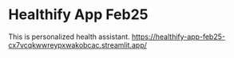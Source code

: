 # Healthify App Feb25
This is personalized health assistant.
https://healthify-app-feb25-cx7vcqkwwreypxwakobcac.streamlit.app/
